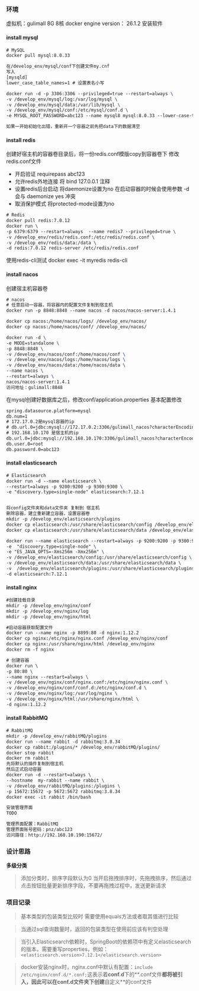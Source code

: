 ### 环境
虚拟机：gulimall  8G 8核
docker engine version： 26.1.2
安装软件
#### install mysql
```latex
# MySQL
docker pull mysql:8.0.33

在/develop_env/mysql/conf下创建文件my.cnf
写入
[mysqld]
lower_case_table_names=1 # 设置表名小写

docker run -d -p 3306:3306 --privileged=true --restart=always \
-v /develop_env/mysql/log:/var/log/mysql \
-v /develop_env/mysql/data:/var/lib/mysql \
-v /develop_env/mysql/conf:/etc/mysql/conf.d \
-e MYSQL_ROOT_PASSWORD=abc123 --name mysql8 mysql:8.0.33 --lower-case-table-names=1

如果一开始初始化出错，重新开一个容器之前先把data下的数据清空
```

#### install redis
创建好宿主机的容器卷目录后，将一份redis.conf模版copy到容器卷下
修改redis.conf文件
- 开启验证 requirepass abc123
- 允许redis外地连接 将 bind 127.0.0.1 注释
- 设置redis后台启动 将daemonize设置为no
在启动容器的时候会使用参数 -d 会与 daemonize yes 冲突
- 取消保护模式 将protected-mode设置为no
```latex
# Redis
docker pull redis:7.0.12
docker run \
-p 6379:6379 --restart=always  --name redis7 --privileged=true \
-v /develop_env/redis/redis.conf:/etc/redis/redis.conf \
-v /develop_env/redis/data:/data \
-d redis:7.0.12 redis-server /etc/redis/redis.conf
```
使用redis-cli测试  docker exec -it myredis redis-cli

#### install nacos
创建宿主机容器卷
```latex
# nacos
# 任意启动一容器，将容器内的配置文件复制到宿主机
docker run -p 8848:8848 --name nacos -d nacos/nacos-server:1.4.1

docker cp nacos:/home/nacos/logs/ /develop_env/nacos/
docker cp nacos:/home/nacos/conf/ /develop_env/nacos/

docker run -d \
-e MODE=standalone \
-p 8848:8848 \
-v /develop_env/nacos/conf:/home/nacos/conf \
-v /develop_env/nacos/logs:/home/nacos/logs \
-v /develop_env/nacos/data:/home/nacos/data \
--name nacos \
--restart=always \
nacos/nacos-server:1.4.1
访问地址：gulimall:8848
```
在mysql创建好数据库之后，修改conf/application.properties
基本配置修改
```latex
spring.datasource.platform=mysql
db.num=1
# 172.17.0.2是mysql容器的ip
# db.url.0=jdbc:mysql://172.17.0.2:3306/gulimall_nacos?characterEncoding=utf8&connectTimeout=10000&socketTimeout=3000&autoReconnect=true&serverTimezone=Asia/Shanghai
# 192.168.10.170 是宿主机的ip
db.url.0=jdbc:mysql://192.168.10.170:3306/gulimall_nacos?characterEncoding=utf8&connectTimeout=10000&socketTimeout=3000&autoReconnect=true&serverTimezone=Asia/Shanghai
db.user.0=root
db.password.0=abc123
```
#### install elasticsearch
```latex
# Elasticsearch
docker run -d --name elasticsearch \
--restart=always -p 9200:9200 -p 9300:9300 \
-e "discovery.type=single-node" elasticsearch:7.12.1


将config文件夹和data文件夹 复制到 宿主机
删除容器，建立重新建立容器，设置容器卷
mkdir -p /develop_env/elasticsearch/plugins
docker cp elasticsearch:/usr/share/elasticsearch/config /develop_env/elasticsearch/
docker cp elasticsearch:/usr/share/elasticsearch/data /develop_env/elasticsearch/

docker run --name elasticsearch --restart=always -p 9200:9200 -p 9300:9300 \
-e  "discovery.type=single-node" \
-e "ES_JAVA_OPTS=-Xms256m -Xmx256m" \
-v /develop_env/elasticsearch/config:/usr/share/elasticsearch/config \
-v /develop_env/elasticsearch/data:/usr/share/elasticsearch/data \
-v  /develop_env/elasticsearch/plugins:/usr/share/elasticsearch/plugins \
-d elasticsearch:7.12.1
```
#### install nginx
```latex
#创建挂载目录
mkdir -p /develop_env/nginx/conf
mkdir -p /develop_env/nginx/log
mkdir -p /develop_env/nginx/html

#启动容器获取配置文件
docker run --name nginx -p 8899:80 -d nginx:1.12.2
docker cp nginx:/etc/nginx/nginx.conf /develop_env/nginx/conf
docker cp nginx:/usr/share/nginx/html /develop_env/nginx
docker rm -f nginx

# 创建容器
docker run \
-p 80:80 \
--name nginx --restart=always \
-v /develop_env/nginx/conf/nginx.conf:/etc/nginx/nginx.conf \
-v /develop_env/nginx/conf/conf.d:/etc/nginx/conf.d \
-v /develop_env/nginx/log:/var/log/nginx \
-v /develop_env/nginx/html:/usr/share/nginx/html \
-d nginx:1.12.2
```
#### install RabbitMQ
```latex
# RabbitMQ
mkdir -p /develop_env/rabbitMQ/plugins
docker run --name rabbit -d rabbitmq:3.8.34
docker cp rabbit:/plugins/* /develop_env/rabbitMQ/plugins/
docker stop rabbit
docker rm rabbit
先将默认的插件复制到宿主机
然后正式启动容器
docker run -d --restart=always \
--hostname  my-rabbit --name rabbit \
-v /develop_env/rabbitMQ/plugins:/plugins \
-p 15672:15672 -p 5672:5672 rabbitmq:3.8.34
docker exec -it rabbit /bin/bash

安装管理界面
TODO

管理界面配置：RabbitMQ
管理界面账号密码：pnz/abc123
访问路径：http://192.168.10.190:15672/
```

### 设计思路
**多级分类**
> 添加分类时，排序字段默认为0
> 当开启拖拽排序时，先拖拽排序，然后通过点击按钮批量更新排序字段，不要再拖拽过程中，发送更新请求



### 项目记录
> 基本类型的包装类型比较时 需要使用equals方法或者取其值进行比较

> 当通过sql查询数量时，返回的包装类型在使用前应该有判空处理

> 当引入Elasticsearch依赖时，SpringBoot的依赖项中有定义elasticsearch的版本，需要重写properties，例如：`<elasticsearch.version>7.12.1</elasticsearch.version>`

> docker安装nginx时，nginx.conf中默认有配置：`include /etc/nginx/conf.d/*.conf;`这表示着**conf.d**下的**.conf文件**都将被引入，因此可以在conf.d文件夹下创建**自定义**的conf文件


